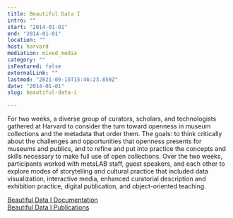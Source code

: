```yaml
---
title: Beautiful Data I
intro: ""
start: "2014-01-01"
end: "2014-01-01"
location: ""
host: harvard
mediation: mixed_media
category: ""
isFeatured: false
externalLink: ""
lastmod: "2021-09-15T15:46:23.859Z"
date: "2014-01-01"
slug: beautiful-data-i

---
```

For two weeks, a diverse group of curators, scholars, and technologists gathered at Harvard to consider the turn toward openness in museum collections and the metadata that order them. The goals: to think critically about the challenges and opportunities that openness presents for museums and publics, and to refine and put into practice the concepts and skills necessary to make full use of open collections. Over the two weeks, participants worked with metaLAB staff, guest speakers, and each other to explore modes of storytelling and cultural practice that included data visualization, interactive media, enhanced curatorial description and exhibition practice, digital publication, and object-oriented teaching.

[Beautiful Data I Documentation](http://metalabharvard.github.io/beautifuldata/2014)<br />
[Beautiful Data I Publications](https://metalabharvard.github.io/beautifuldata/2014/publications.html)